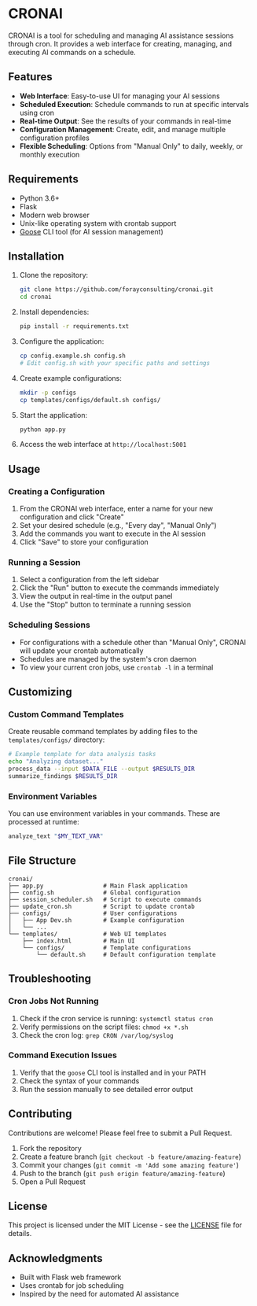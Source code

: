 # CRONAI

CRONAI is a tool for scheduling and managing AI assistance sessions through cron. It provides a web interface for creating, managing, and executing AI commands on a schedule.

<!-- Image will be added once the interface is finalized -->

## Features

- **Web Interface**: Easy-to-use UI for managing your AI sessions
- **Scheduled Execution**: Schedule commands to run at specific intervals using cron
- **Real-time Output**: See the results of your commands in real-time
- **Configuration Management**: Create, edit, and manage multiple configuration profiles
- **Flexible Scheduling**: Options from "Manual Only" to daily, weekly, or monthly execution

## Requirements

- Python 3.6+
- Flask
- Modern web browser
- Unix-like operating system with crontab support
- [Goose](https://github.com/yourusername/goose) CLI tool (for AI session management)

## Installation

1. Clone the repository:
   ```bash
   git clone https://github.com/forayconsulting/cronai.git
   cd cronai
   ```

2. Install dependencies:
   ```bash
   pip install -r requirements.txt
   ```

3. Configure the application:
   ```bash
   cp config.example.sh config.sh
   # Edit config.sh with your specific paths and settings
   ```

4. Create example configurations:
   ```bash
   mkdir -p configs
   cp templates/configs/default.sh configs/
   ```

5. Start the application:
   ```bash
   python app.py
   ```

6. Access the web interface at `http://localhost:5001`

## Usage

### Creating a Configuration

1. From the CRONAI web interface, enter a name for your new configuration and click "Create"
2. Set your desired schedule (e.g., "Every day", "Manual Only")
3. Add the commands you want to execute in the AI session
4. Click "Save" to store your configuration

### Running a Session

1. Select a configuration from the left sidebar
2. Click the "Run" button to execute the commands immediately
3. View the output in real-time in the output panel
4. Use the "Stop" button to terminate a running session

### Scheduling Sessions

- For configurations with a schedule other than "Manual Only", CRONAI will update your crontab automatically
- Schedules are managed by the system's cron daemon
- To view your current cron jobs, use `crontab -l` in a terminal

## Customizing

### Custom Command Templates

Create reusable command templates by adding files to the `templates/configs/` directory:

```bash
# Example template for data analysis tasks
echo "Analyzing dataset..."
process_data --input $DATA_FILE --output $RESULTS_DIR
summarize_findings $RESULTS_DIR
```

### Environment Variables

You can use environment variables in your commands. These are processed at runtime:

```bash
analyze_text "$MY_TEXT_VAR"
```

## File Structure

```
cronai/
├── app.py                 # Main Flask application
├── config.sh              # Global configuration
├── session_scheduler.sh   # Script to execute commands
├── update_cron.sh         # Script to update crontab
├── configs/               # User configurations
│   ├── App Dev.sh         # Example configuration
│   └── ...
└── templates/             # Web UI templates
    ├── index.html         # Main UI
    └── configs/           # Template configurations
        └── default.sh     # Default configuration template
```

## Troubleshooting

### Cron Jobs Not Running

1. Check if the cron service is running: `systemctl status cron`
2. Verify permissions on the script files: `chmod +x *.sh`
3. Check the cron log: `grep CRON /var/log/syslog`

### Command Execution Issues

1. Verify that the `goose` CLI tool is installed and in your PATH
2. Check the syntax of your commands
3. Run the session manually to see detailed error output

## Contributing

Contributions are welcome! Please feel free to submit a Pull Request.

1. Fork the repository
2. Create a feature branch (`git checkout -b feature/amazing-feature`)
3. Commit your changes (`git commit -m 'Add some amazing feature'`)
4. Push to the branch (`git push origin feature/amazing-feature`)
5. Open a Pull Request

## License

This project is licensed under the MIT License - see the [LICENSE](LICENSE) file for details.

## Acknowledgments

- Built with Flask web framework
- Uses crontab for job scheduling
- Inspired by the need for automated AI assistance

